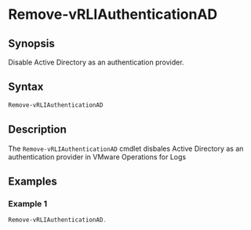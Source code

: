 # Remove-vRLIAuthenticationAD

## Synopsis

Disable Active Directory as an authentication provider.

## Syntax

```powershell
Remove-vRLIAuthenticationAD
```

## Description

The `Remove-vRLIAuthenticationAD` cmdlet disbales Active Directory as an authentication provider in VMware
Operations for Logs

## Examples

### Example 1

```powershell
Remove-vRLIAuthenticationAD.
```
